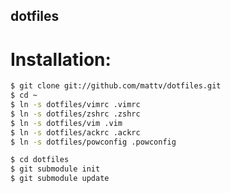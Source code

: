 dotfiles
--------

Installation:
=============

```bash
$ git clone git://github.com/mattv/dotfiles.git
$ cd ~
$ ln -s dotfiles/vimrc .vimrc
$ ln -s dotfiles/zshrc .zshrc
$ ln -s dotfiles/vim .vim
$ ln -s dotfiles/ackrc .ackrc
$ ln -s dotfiles/powconfig .powconfig

$ cd dotfiles
$ git submodule init
$ git submodule update
```
